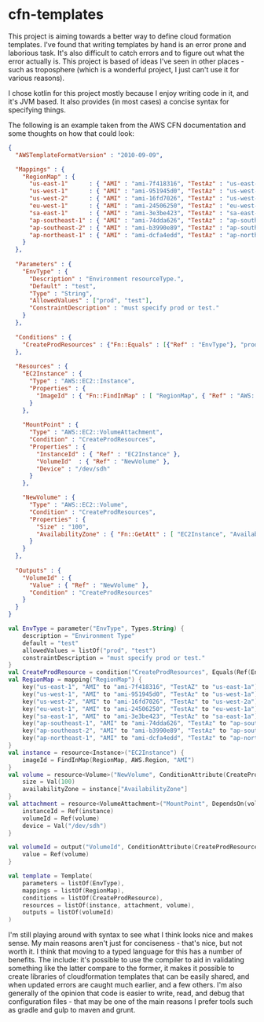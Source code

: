 # cfn-templates
This project is aiming towards a better way to define cloud formation templates. I've found that
writing templates by hand is an error prone and laborious task. It's also difficult to catch errors
and to figure out what the error actually is. This project is based of ideas I've seen in other places - 
such as troposphere (which is a wonderful project, I just can't use it for various reasons).

I chose kotlin for this project mostly because I enjoy writing code in it, and it's JVM based. It also 
provides (in most cases) a concise syntax for specifying things.

The following is an example taken from the AWS CFN documentation and some thoughts on how that could look:

```json
{
  "AWSTemplateFormatVersion" : "2010-09-09",

  "Mappings" : {
    "RegionMap" : {
      "us-east-1"      : { "AMI" : "ami-7f418316", "TestAz" : "us-east-1a" },
      "us-west-1"      : { "AMI" : "ami-951945d0", "TestAz" : "us-west-1a" },
      "us-west-2"      : { "AMI" : "ami-16fd7026", "TestAz" : "us-west-2a" },
      "eu-west-1"      : { "AMI" : "ami-24506250", "TestAz" : "eu-west-1a" },
      "sa-east-1"      : { "AMI" : "ami-3e3be423", "TestAz" : "sa-east-1a" },
      "ap-southeast-1" : { "AMI" : "ami-74dda626", "TestAz" : "ap-southeast-1a" },
      "ap-southeast-2" : { "AMI" : "ami-b3990e89", "TestAz" : "ap-southeast-2a" },
      "ap-northeast-1" : { "AMI" : "ami-dcfa4edd", "TestAz" : "ap-northeast-1a" }
    }
  },
    
  "Parameters" : {
    "EnvType" : {
      "Description" : "Environment resourceType.",
      "Default" : "test",
      "Type" : "String",
      "AllowedValues" : ["prod", "test"],
      "ConstraintDescription" : "must specify prod or test."
    }
  },
  
  "Conditions" : {
    "CreateProdResources" : {"Fn::Equals" : [{"Ref" : "EnvType"}, "prod"]}
  },
  
  "Resources" : {
    "EC2Instance" : {
      "Type" : "AWS::EC2::Instance",
      "Properties" : {
        "ImageId" : { "Fn::FindInMap" : [ "RegionMap", { "Ref" : "AWS::Region" }, "AMI" ]}
      }
    },
    
    "MountPoint" : {
      "Type" : "AWS::EC2::VolumeAttachment",
      "Condition" : "CreateProdResources",
      "Properties" : {
        "InstanceId" : { "Ref" : "EC2Instance" },
        "VolumeId"  : { "Ref" : "NewVolume" },
        "Device" : "/dev/sdh"
      }
    },

    "NewVolume" : {
      "Type" : "AWS::EC2::Volume",
      "Condition" : "CreateProdResources",
      "Properties" : {
        "Size" : "100",
        "AvailabilityZone" : { "Fn::GetAtt" : [ "EC2Instance", "AvailabilityZone" ]}
      }
    }
  },
  
  "Outputs" : {
    "VolumeId" : {
      "Value" : { "Ref" : "NewVolume" }, 
      "Condition" : "CreateProdResources"
    }
  }  
}
```

```kotlin
val EnvType = parameter("EnvType", Types.String) {
    description = "Environment Type"
    default = "test"
    allowedValues = listOf("prod", "test")
    constraintDescription = "must specify prod or test."
}
val CreateProdResource = condition("CreateProdResources", Equals(Ref(EnvType), Val("prod")))
val RegionMap = mapping("RegionMap") {
    key("us-east-1", "AMI" to "ami-7f418316", "TestAZ" to "us-east-1a")
    key("us-west-1", "AMI" to "ami-951945d0", "TestAz" to "us-west-1a")
    key("us-west-2", "AMI" to "ami-16fd7026", "TestAz" to "us-west-2a")   
    key("eu-west-1", "AMI" to "ami-24506250", "TestAz" to "eu-west-1a")      
    key("sa-east-1", "AMI" to "ami-3e3be423", "TestAz" to "sa-east-1a")      
    key("ap-southeast-1", "AMI" to "ami-74dda626", "TestAz" to "ap-southeast-1a")
    key("ap-southeast-2", "AMI" to "ami-b3990e89", "TestAz" to "ap-southeast-2a")
    key("ap-northeast-1", "AMI" to "ami-dcfa4edd", "TestAz" to "ap-northeast-1a")
}
val instance = resource<Instance>("EC2Instance") {
    imageId = FindInMap(RegionMap, AWS.Region, "AMI")
}
val volume = resource<Volume>("NewVolume", ConditionAttribute(CreateProdResource)) {
    size = Val(100)
    availabilityZone = instance["AvailabilityZone"]
}
val attachment = resource<VolumeAttachment>("MountPoint", DependsOn(volume), ConditionAttribute(CreateProdResource)) {
    instanceId = Ref(instance)
    volumeId = Ref(volume)
    device = Val("/dev/sdh")
}

val volumeId = output("VolumeId", ConditionAttribute(CreateProdResource)) {
    value = Ref(volume)
}

val template = Template(
    parameters = listOf(EnvType),
    mappings = listOf(RegionMap),
    conditions = listOf(CreateProdResource),
    resources = listOf(instance, attachment, volume),
    outputs = listOf(volumeId)
)
```

I'm still playing around with syntax to see what I think looks nice and makes sense.
My main reasons aren't just for conciseness - that's nice, but not worth it. I think that
moving to a typed language for this has a number of benefits. The include: it's possible to
use the compiler to aid in validating something like the latter compare to the former, it
makes it possible to create libraries of cloudformation templates that can be easily shared,
and when updated errors are caught much earlier, and a few others. I'm also generally of
the opinion that code is easier to write, read, and debug that configuration files - that
may be one of the main reasons I prefer tools such as gradle and gulp to maven and grunt.
